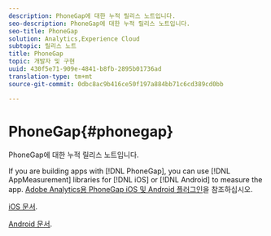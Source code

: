 ```yaml
---
description: PhoneGap에 대한 누적 릴리스 노트입니다.
seo-description: PhoneGap에 대한 누적 릴리스 노트입니다.
seo-title: PhoneGap
solution: Analytics,Experience Cloud
subtopic: 릴리스 노트
title: PhoneGap
topic: 개발자 및 구현
uuid: 430f5e71-909e-4841-b8fb-2895b01736ad
translation-type: tm+mt
source-git-commit: 0dbc8ac9b416ce50f197a884bb71c6cd389cd0bb

---
```



# PhoneGap{#phonegap}

PhoneGap에 대한 누적 릴리스 노트입니다.

If you are building apps with [!DNL PhoneGap], you can use [!DNL AppMeasurement] libraries for [!DNL iOS] or [!DNL Android] to measure the app. [Adobe Analytics용 PhoneGap iOS 및 Android 플러그인](https://marketing.adobe.com/developer/gallery/beta-phonegap-ios-and-android-plug-ins-for-sitecatalyst)을 참조하십시오.

[iOS 문서](https://marketing.adobe.com/resources/help/en_US/sc/appmeasurement/ios/phonegap.html).

[Android 문서](https://marketing.adobe.com/resources/help/en_US/sc/appmeasurement/android/phonegap.html).
